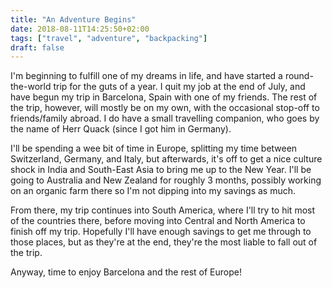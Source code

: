 ```yaml
---
title: "An Adventure Begins"
date: 2018-08-11T14:25:50+02:00
tags: ["travel", "adventure", "backpacking"]
draft: false
---
```


I'm beginning to fulfill one of my dreams in life, and have started 
a round-the-world trip for the guts of a year. I quit my job at 
the end of July, and have begun my trip in Barcelona, Spain with
one of my friends. The rest of the trip, however, will mostly be 
on my own, with the occasional stop-off to friends/family abroad. 
I do have a small travelling companion, who goes by the name of 
Herr Quack (since I got him in Germany).

I'll be spending a wee bit of time in Europe, splitting my time 
between Switzerland, Germany, and Italy, but afterwards, it's 
off to get a nice culture shock in India and South-East Asia 
to bring me up to the New Year. I'll be going to Australia and
New Zealand for roughly 3 months, possibly working on an organic
farm there so I'm not dipping into my savings as much.

From there, my trip continues into South America, where I'll try
to hit most of the countries there, before moving into Central and 
North America to finish off my trip. Hopefully I'll have enough 
savings to get me through to those places, but as they're at the end, 
they're the most liable to fall out of the trip.

Anyway, time to enjoy Barcelona and the rest of Europe!